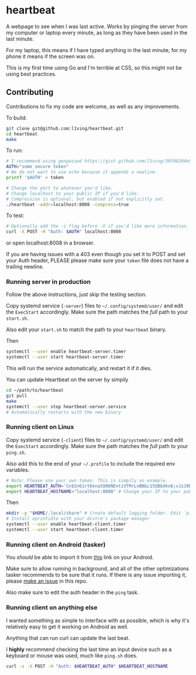 # heartbeat

A webpage to see when I was last active. Works by pinging the server from my computer or laptop every minute, as long as they have been used in the last minute.

For my laptop, this means if I have typed anything in the last minute, for my phone it means if the screen was on.

This is my first time using Go and I'm terrible at CSS, so this might not be using best practices. 

## Contributing

Contributions to fix my code are welcome, as well as any improvements.

To build:
```bash
git clone git@github.com:l1ving/heartbeat.git
cd heartbeat
make
```

To run:
```bash
# I recommend using genpasswd https://gist.github.com/l1ving/30f98284e9f92e1b47b4df6e05a063fc
AUTH="some secure token"
# We do not want to use echo because it appends a newline.
printf '$AUTH' > token

# Change the port to whatever you'd like. 
# Change localhost to your public IP if you'd like.
# Compression is optional, but enabled if not explicitly set.
./heartbeat -addr=localhost:8008 -compress=true
```

To test:

```bash
# Optionally add the -i flag before -X if you'd like more information.
curl -X POST -H "Auth: $AUTH" localhost:8008
```

or open localhost:8008 in a browser.

If you are having issues with a 403 even though you set it to POST and set your Auth header, PLEASE please make sure your `token` file does not have a trailing newline.

### Running server in production

Follow the above instructions, just skip the testing section.

Copy systemd service (`-server`) files to `~/.config/systemd/user/` and edit the `ExecStart` accordingly. 
Make sure the path matches the *full* path to your `start.sh`.

Also edit your `start.sh` to match the path to your `heartbeat` binary.

Then 
```bash
systemctl --user enable heartbeat-server.timer
systemctl --user start heartbeat-server.timer
```

This will run the service automatically, and restart it if it dies.

You can update Heartbeat on the server by simpily 

```bash
cd ~/path/to/heartbeat
git pull
make
systemctl --user stop heartbeat-server.service
# Automatically restarts with the new binary
```

### Running client on Linux

Copy systemd service (`-client`) files to `~/.config/systemd/user/` and edit the `ExecStart` accordingly.
Make sure the path matches the *full* path to your `ping.sh`.

Also add this to the end of your `~/.profile` to include the required env variables.

```bash
# Note: Please use your own token. This is simpily an example.
export HEARTBEAT_AUTH='Cn$Sn61rt6knaSU06NEntzVTMrLnBN&c15UBbdkn6;vJzJ9D' # Single quotes to avoid escaping issues.
export HEARTBEAT_HOSTNAME="localhost:8008" # Change your IP to your public IP.
```

Then
```bash
mkdir -p "$HOME/.local/share" # Create default logging folder. Edit `ping.sh` if you don't like this.
# Install xprintidle with your distro's package manager
systemctl --user enable heartbeat-client.timer
systemctl --user start heartbeat-client.timer
```

### Running client on Android (tasker)

You *should* be able to import it from [this](https://taskernet.com/shares/?user=AS35m8nEM1zYe7Hwhnr%2FmqY6FLKRigBn5KsRZjpRBVQ5kVsRat6L8dgyXksiNLNHQ5ycPrAdpiCS860%3D&id=Profile%3ADisplay+Unlocked) link on your Android.

Make sure to allow running in background, and all of the other optimizations tasker recommends to be sure that it runs. If there is any issue importing it, please [make an issue](https://github.com/l1ving/heartbeat/issues/new) in this repo.

Also make sure to edit the auth header in the `ping` task.

### Running client on anything else

I wanted something as simple to interface with as possible, which is why it's relatively easy to get it working on Android as well.

Anything that can run curl can update the last beat. 

I **highly** recommend checking the last time an input device such as a keyboard or mouse was used, much like `ping.sh` does.

```bash
curl -s -X POST -H "Auth: $HEARTBEAT_AUTH" $HEARTBEAT_HOSTNAME
```